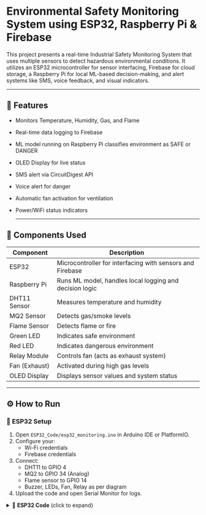 # Environmental Safety Monitoring System using ESP32, Raspberry Pi & Firebase

This project presents a real-time Industrial Safety Monitoring System that uses multiple sensors to detect hazardous environmental conditions. It utilizes an ESP32 microcontroller for sensor interfacing, Firebase for cloud storage, a Raspberry Pi for local ML-based decision-making, and alert systems like SMS, voice feedback, and visual indicators.

---

## 🔧 Features

- Monitors Temperature, Humidity, Gas, and Flame
- Real-time data logging to Firebase
- ML model running on Raspberry Pi classifies environment as SAFE or DANGER
- OLED Display for live status
- SMS alert via CircuitDigest API
- Voice alert for danger
- Automatic fan activation for ventilation
- Power/WiFi status indicators

  ---

## 🔧 Components Used

| Component       | Description                                             |
|----------------|---------------------------------------------------------|
| ESP32           | Microcontroller for interfacing with sensors and Firebase |
| Raspberry Pi    | Runs ML model, handles local logging and decision logic |
| DHT11 Sensor    | Measures temperature and humidity                       |
| MQ2 Sensor      | Detects gas/smoke levels                                |
| Flame Sensor    | Detects flame or fire                                   |
| Green LED       | Indicates safe environment                              |
| Red LED         | Indicates dangerous environment                         |
| Relay Module    | Controls fan (acts as exhaust system)                   |
| Fan (Exhaust)   | Activated during high gas levels                        |
| OLED Display    | Displays sensor values and system status                |

---

## ⚙️ How to Run

### 🧠 ESP32 Setup

1. Open `ESP32_Code/esp32_monitoring.ino` in Arduino IDE or PlatformIO.
2. Configure your:
   - Wi-Fi credentials
   - Firebase credentials
3. Connect:
   - DHT11 to GPIO 4
   - MQ2 to GPIO 34 (Analog)
   - Flame sensor to GPIO 14
   - Buzzer, LEDs, Fan, Relay as per diagram
4. Upload the code and open Serial Monitor for logs.

<details>
<summary>📄 <strong>ESP32 Code</strong> (click to expand)</summary>

```cpp
#include <WiFi.h>
#include <FirebaseESP32.h>
#include <DHT.h>

// Firebase Credentials
#define API_KEY "YOUR_FIREBASE_API_KEY"
#define DATABASE_URL "https://your-project-id.firebaseio.com"
#define USER_EMAIL "your-email@example.com"
#define USER_PASSWORD "your-password"

// WiFi Credentials
#define WIFI_SSID "YOUR_WIFI_SSID"
#define WIFI_PASSWORD "YOUR_WIFI_PASSWORD"

// Sensor Pins
#define DHTPIN 4
#define DHTTYPE DHT11
#define FLAME_SENSOR_PIN 14
#define MQ2_SENSOR_PIN 34

// Output Pins
#define BUZZER_PIN 12
#define RED_PIN 25
#define GREEN_PIN 26
#define BLUE_PIN 27
#define RELAY_FAN_PIN 33

DHT dht(DHTPIN, DHTTYPE);
FirebaseData fbdo;
FirebaseAuth firebaseAuth;
FirebaseConfig firebaseConfig;
bool firebaseInitialized = false;

void setup() {
  Serial.begin(115200);
  dht.begin();
  pinMode(FLAME_SENSOR_PIN, INPUT);
  pinMode(MQ2_SENSOR_PIN, INPUT);
  pinMode(BUZZER_PIN, OUTPUT);
  pinMode(RED_PIN, OUTPUT);
  pinMode(GREEN_PIN, OUTPUT);
  pinMode(BLUE_PIN, OUTPUT);
  pinMode(RELAY_FAN_PIN, OUTPUT);

  digitalWrite(BUZZER_PIN, LOW);
  digitalWrite(RED_PIN, LOW);
  digitalWrite(GREEN_PIN, LOW);
  digitalWrite(BLUE_PIN, LOW);
  digitalWrite(RELAY_FAN_PIN, HIGH);

  Serial.print("🔌 Connecting to WiFi");
  WiFi.begin(WIFI_SSID, WIFI_PASSWORD);
  int attempts = 0;
  while (WiFi.status() != WL_CONNECTED && attempts < 20) {
    digitalWrite(BLUE_PIN, HIGH);
    delay(300);
    digitalWrite(BLUE_PIN, LOW);
    delay(300);
    Serial.print(".");
    attempts++;
  }

  if (WiFi.status() == WL_CONNECTED) {
    Serial.println("\n✅ WiFi Connected");
    digitalWrite(BLUE_PIN, HIGH);
    firebaseConfig.api_key = API_KEY;
    firebaseConfig.database_url = DATABASE_URL;
    firebaseAuth.user.email = USER_EMAIL;
    firebaseAuth.user.password = USER_PASSWORD;
    Firebase.begin(&firebaseConfig, &firebaseAuth);
    Firebase.reconnectWiFi(true);
    firebaseInitialized = true;
  } else {
    Serial.println("\n❌ WiFi Connection Failed");
    digitalWrite(BLUE_PIN, LOW);
    firebaseInitialized = false;
  }
}

void checkWiFiAndFirebase() {
  if (WiFi.status() != WL_CONNECTED) {
    Serial.println("🔄 Reconnecting WiFi...");
    WiFi.begin(WIFI_SSID, WIFI_PASSWORD);
    delay(5000);
    if (WiFi.status() == WL_CONNECTED) {
      Serial.println("✅ WiFi Reconnected");
      digitalWrite(BLUE_PIN, HIGH);
      if (!firebaseInitialized) {
        firebaseConfig.api_key = API_KEY;
        firebaseConfig.database_url = DATABASE_URL;
        firebaseAuth.user.email = USER_EMAIL;
        firebaseAuth.user.password = USER_PASSWORD;
        Firebase.begin(&firebaseConfig, &firebaseAuth);
        Firebase.reconnectWiFi(true);
        firebaseInitialized = true;
        Serial.println("✅ Firebase Initialized");
      }
    } else {
      Serial.println("❌ WiFi still not connected");
      digitalWrite(BLUE_PIN, LOW);
      firebaseInitialized = false;
    }
  }
}

void sendToFirebase(float temp, float hum, bool flame, int gas) {
  if (WiFi.status() == WL_CONNECTED) {
    Firebase.setFloat(fbdo, "/SensorData/temperature", temp);
    Firebase.setFloat(fbdo, "/SensorData/humidity", hum);
    Firebase.setBool(fbdo, "/SensorData/flame", flame);
    Firebase.setInt(fbdo, "/SensorData/gas", gas);
    Serial.println("📡 Data sent to Firebase");
  } else {
    Serial.println("❌ WiFi not connected");
  }
}

void alertBlink(int durationMillis) {
  unsigned long start = millis();
  while (millis() - start < durationMillis) {
    digitalWrite(RED_PIN, HIGH);
    digitalWrite(BUZZER_PIN, HIGH);
    delay(250);
    digitalWrite(RED_PIN, LOW);
    digitalWrite(BUZZER_PIN, LOW);
    delay(250);
  }
}

void loop() {
  checkWiFiAndFirebase();
  float temp = dht.readTemperature();
  float hum = dht.readHumidity();
  bool flameDetected = digitalRead(FLAME_SENSOR_PIN) == LOW;
  int gasValue = analogRead(MQ2_SENSOR_PIN);

  if (isnan(temp) || isnan(hum)) {
    Serial.println("❌ DHT Read Failed!");
    delay(5000);
    return;
  }

  Serial.printf("🌡 Temp: %.2f °C\n", temp);
  Serial.printf("💧 Hum: %.2f %%\n", hum);
  Serial.printf("🔥 Flame: %s\n", flameDetected ? "YES" : "NO");
  Serial.printf("🌫 Gas: %d\n", gasValue);

  sendToFirebase(temp, hum, flameDetected, gasValue);

  if (flameDetected || gasValue > 1500) {
    Serial.println("⚠ ALERT: Flame or Gas Detected");
    digitalWrite(RELAY_FAN_PIN, LOW);
    digitalWrite(GREEN_PIN, LOW);
    alertBlink(5000);
  } else {
    Serial.println("✅ Safe");
    digitalWrite(RELAY_FAN_PIN, HIGH);
    digitalWrite(GREEN_PIN, HIGH);
    digitalWrite(BUZZER_PIN, LOW);
    digitalWrite(RED_PIN, LOW);
  }

  delay(2000);
}
```
---
## 📦 Dependencies (Install These on Raspberry Pi)

Run the following commands on your Raspberry Pi terminal:

```bash
sudo apt update
sudo apt install python3-pip espeak -y
```
## Install required Python libraries
```bash
pip3 install firebase-admin pandas joblib requests pillow adafruit-circuitpython-ssd1306
```
